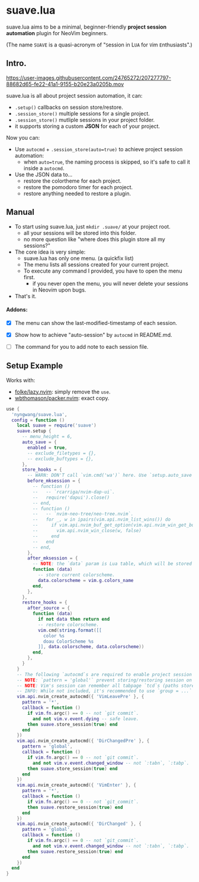 suave.lua
===


suave.lua aims to be a minimal,
beginner-friendly **project session automation** plugin
for NeoVim beginners.

(The name `SUAVE` is a quasi-acronym of "`S`ession in L`UA` for `V`im `E`nthusiasts".)  


## Intro.

https://user-images.githubusercontent.com/24765272/207277797-88682d65-fe22-41a1-9155-b20e23a0205b.mov

suave.lua is all about project session automation, it can:

- `.setup()` callbacks on session store/restore.
- `.session_store()` multiple sessions for a single project.
- `.session_store()` mutliple sessions in your project folder.
- it supports storing a custom **JSON** for each of your project.


Now you can:

- Use `autocmd` + `.session_store(auto=true)` to achieve project session automation:
  - when `auto=true`, the naming process is skipped, so it's safe to call it inside a `autocmd`.
- Use the JSON data to...
  - restore the colortheme for each project.
  - restore the pomodoro timer for each project.
  - restore anything needed to restore a plugin.


## Manual

- To start using suave.lua, just `mkdir .suave/` at your project root.
  - all your sessions will be stored into this folder.
  - no more question like "where does this plugin store all my sessions?"
- The core idea is very simple:
  - suave.lua has only one menu. (a quickfix list)
  - The menu lists all sessions created for your current project.
  - To execute any command I provided, you have to open the menu first.
    - if you never open the menu, you will never delete your sessions in Neovim upon bugs.
- That's it.


#### Addons:

- [x] The menu can show the last-modified-timestamp of each session.
- [x] Show how to achieve "auto-session" by `autocmd` in README.md.
- [ ] The command for you to add note to each session file.


## Setup Example

Works with:
- [folke/lazy.nvim](https://github.com/folke/lazy.nvim): simply remove the `use`.
- [wbthomason/packer.nvim](https://github.com/wbthomason/packer.nvim): exact copy.

```lua
use {
  'nyngwang/suave.lua',
  config = function ()
    local suave = require('suave')
    suave.setup {
      -- menu_height = 6,
      auto_save = {
        enabled = true,
        -- exclude_filetypes = {},
        -- exclude_buftypes = {},
      },
      store_hooks = {
        -- WARN: DON'T call `vim.cmd('wa')` here. Use `setup.auto_save` instead. (See #4)
        before_mksession = {
          -- function ()
          --   -- `rcarriga/nvim-dap-ui`.
          --   require('dapui').close()
          -- end,
          -- function ()
          --   -- `nvim-neo-tree/neo-tree.nvim`.
          --   for _, w in ipairs(vim.api.nvim_list_wins()) do
          --     if vim.api.nvim_buf_get_option(vim.api.nvim_win_get_buf(w), 'ft') == 'neo-tree' then
          --       vim.api.nvim_win_close(w, false)
          --     end
          --   end
          -- end,
        },
        after_mksession = {
          -- NOTE: the `data` param is Lua table, which will be stored in json format under `.suave/` folder.
          function (data)
            -- store current colorscheme.
            data.colorscheme = vim.g.colors_name
          end,
        },
      },
      restore_hooks = {
        after_source = {
          function (data)
            if not data then return end
            -- restore colorscheme.
            vim.cmd(string.format([[
              color %s
              doau ColorScheme %s
            ]], data.colorscheme, data.colorscheme))
          end,
        },
      }
    }
    -- The following `autocmd`s are required to enable project session automation.
    -- NOTE: `pattern = 'global'` prevent storing/restoring session on `tcd`.
    -- NOTE: Vim's session can remember all tabpage `tcd`s (paths stored by `:tcd`).
    -- INFO: While not included, it's recommended to use `group = ...` for your autocmd.
    vim.api.nvim_create_autocmd({ 'VimLeavePre' }, {
      pattern = '*',
      callback = function ()
        if vim.fn.argc() == 0 -- not `git commit`.
          and not vim.v.event.dying -- safe leave.
        then suave.store_session(true) end
      end
    })
    vim.api.nvim_create_autocmd({ 'DirChangedPre' }, {
      pattern = 'global',
      callback = function ()
        if vim.fn.argc() == 0 -- not `git commit`.
          and not vim.v.event.changed_window -- not `:tabn`, `:tabp`.
        then suave.store_session(true) end
      end
    })
    vim.api.nvim_create_autocmd({ 'VimEnter' }, {
      pattern = '*',
      callback = function ()
        if vim.fn.argc() == 0 -- not `git_commit`.
        then suave.restore_session(true) end
      end
    })
    vim.api.nvim_create_autocmd({ 'DirChanged' }, {
      pattern = 'global',
      callback = function ()
        if vim.fn.argc() == 0 -- not `git_commit`.
          and not vim.v.event.changed_window -- not `:tabn`, `:tabp`.
        then suave.restore_session(true) end
      end
    })
  end
}
```
